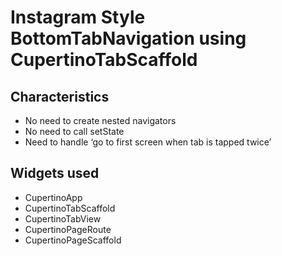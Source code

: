 # Instagram Style BottomTabNavigation using CupertinoTabScaffold

## Characteristics
- No need to create nested navigators
- No need to call setState
- Need to handle ‘go to first screen when tab is tapped twice’

## Widgets used
- CupertinoApp
- CupertinoTabScaffold
- CupertinoTabView
- CupertinoPageRoute
- CupertinoPageScaffold
